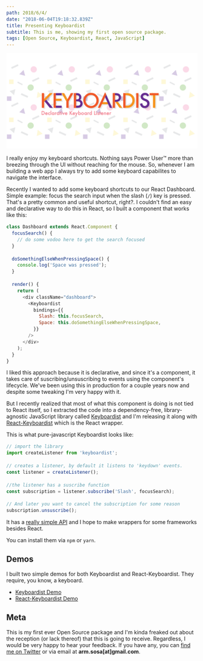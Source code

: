 ```yaml
---
path: 2018/6/4/
date: "2018-06-04T19:18:32.839Z"
title: Presenting Keyboardist
subtitle: This is me, showing my first open source package.
tags: [Open Source, Keyboardist, React, JavaScript]
---
```


![](keyboardist.png)

I really enjoy my keyboard shortcuts. Nothing says Power User&trade; more than breezing through the UI without reaching for the mouse. So, whenever I am building a web app I always try to add some keyboard capabilites to navigate the interface.

Recently I wanted to add some keyboard shortcuts to our React Dashboard. Simple example: focus the search input when the slash (`/`) key is pressed. That's a pretty common and useful shortcut, right?. I couldn't find an easy and declarative way to do this in React, so I built a component that works like this:

```javascript
class Dashboard extends React.Component {
  focusSearch() {
    // do some vodoo here to get the search focused
  }

  doSomethingElseWhenPressingSpace() {
    console.log('Space was pressed');
  }

  render() {
    return (
      <div className="dashboard">
        <Keyboardist
          bindings={{
            Slash: this.focusSearch,
            Space: this.doSomethingElseWhenPressingSpace,
          }}
        />
      </div>
    );
  }
}
```

I liked this approach because it is declarative, and since it's a component, it takes care of suscribing/unsuscribing to events using the component's lifecycle. We've been using this in production for a couple years now and despite some tweaking I'm very happy with it.

But I recently realized that most of what this component is doing is not tied to React itself, so I extracted the code into a dependency-free, library-agnostic JavaScript library called [Keyboardist](https://github.com/soska/keyboardist.js) and I'm releasing it along with [React-Keyboardist](https://github.com/soska/react-keyboardist) which is the React wrapper.

This is what pure-javascript Keyboardist looks like:

```javascript
// import the library
import createListener from 'keyboardist';

// creates a listener, by default it listens to 'keydown' events.
const listener = createListener();

//the listener has a suscribe function
const subscription = listener.subscribe('Slash', focusSearch);

// And later you want to cancel the subscription for some reason
subscription.unsuscribe();
```

It has a [really simple API](https://github.com/soska/keyboardist.js) and I hope to make wrappers for some frameworks besides React.

You can install them via `npm` or `yarn`.

## Demos

I built two simple demos for both Keyboardist and React-Keyboardist. They require, you know, a keyboard.

* [Keyboardist Demo](https://armandososa.org/keyboardist.js/docs/index.html)
* [React-Keyboardist Demo](https://armandososa.org/react-keyboardist/docs/index.html)

## Meta

This is my first ever Open Source package and I'm kinda freaked out about the reception (or lack thereof) that this is going to receive. Regardless, I would be very happy to hear your feedback. If you have any, you can [find me on Twitter](https://twitter.com/soska) or via email at **arm.sosa[at]gmail.com**.
